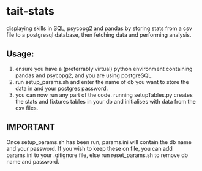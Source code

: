 # tait-stats
displaying skills in SQL, psycopg2 and pandas by storing stats from a csv file to a postgresql database, then fetching data and performing analysis.

## Usage:

1. ensure you have a (preferrably virtual) python environment containing pandas and psycopg2, and you are using postgreSQL.
2. run setup_params.sh and enter the name of db you want to store the data in and your postgres password.
3. you can now run any part of the code. running setupTables.py creates the stats and fixtures tables in your db and initialises with data from the csv files.

## IMPORTANT
Once setup_params.sh has been run, params.ini will contain the db name and your password. 
If you wish to keep these on file, you can add params.ini to your .gitignore file, else run reset_params.sh to remove db name and password.
